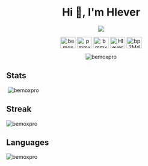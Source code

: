 <h1 align="center">Hi 👋, I'm Hlever</h1>
<p align="center"><img src="https://i.gifer.com/origin/20/204a88cf0bde0d4f1acb4c3c40d39bdf.gif"/></p>
<p align="center">
<a href="https://codepen.io/bemoxpro" target="blank"><img align="center" src="https://raw.githubusercontent.com/rahuldkjain/github-profile-readme-generator/master/src/images/icons/Social/codepen.svg" alt="bemoxpro" height="30" width="40" /></a>
<a href="https://twitter.com/pmmxb" target="blank"><img align="center" src="https://raw.githubusercontent.com/rahuldkjain/github-profile-readme-generator/master/src/images/icons/Social/twitter.svg" alt="pmmxb" height="30" width="40" /></a>
<a href="https://instagram.com/bmmxp" target="blank"><img align="center" src="https://raw.githubusercontent.com/rahuldkjain/github-profile-readme-generator/master/src/images/icons/Social/instagram.svg" alt="bmmxp" height="30" width="40" /></a>
<a href="https://www.youtube.com/channel/UC5q_y8OLwq3Q8yAqUONgM9Q" target="blank"><img align="center" src="https://raw.githubusercontent.com/rahuldkjain/github-profile-readme-generator/master/src/images/icons/Social/youtube.svg" alt="Hlever" height="30" width="40" /></a>
<a href="https://discord.gg/bp2MdeEKpU" target="blank"><img align="center" src="https://raw.githubusercontent.com/rahuldkjain/github-profile-readme-generator/master/src/images/icons/Social/discord.svg" alt="bp2MdeEKpU" height="30" width="40" /></a>
</p>
<p align="center"><img src="https://komarev.com/ghpvc/?username=bemoxpro&label=Profile Views&color=14a997&style=plastic" alt="bemoxpro" /></p>



<h2>Stats</h2>
<p>&nbsp;<img src="https://github-readme-stats.vercel.app/api?username=bemoxpro&show_icons=true&theme=tokyonight&title_color=F08080&text_color=D5F5E3&hide_border=false&cache_seconds=1800&locale=en" alt="bemoxpro" /></p>

<h2>Streak</h2>
<p ><img src="https://github-readme-streak-stats.herokuapp.com/?user=bemoxpro&theme=highcontrast" alt="bemoxpro" /></p>

<h2>Languages</h2>
<p><img src="https://github-readme-stats.vercel.app/api/top-langs?username=bemoxpro&show_icons=true&theme=tokyonight&title_color=F08080&text_color=D5F5E3&hide_border=false&locale=en&cache_seconds=1800&layout=compact" alt="bemoxpro" /></p>



